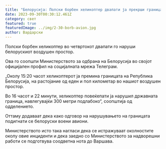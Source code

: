 ```yaml
---
title: "Белорусија: Полски борбен хеликоптер двапати ја прекрши границата"
date: 2023-09-30T00:30:12.461Z
category: свет
featured: true
featuredImage: ../img/2-30-borb-avion.jpg
author: Вардарски
---
```

Полски борбен хеликоптер во четвртокот двапати го наруши белорускиот воздушен простор.

Ова го соопшти Министерството за одбрана на Белорусија во својот официјален профил на социјалната мрежа Телеграм.

„Околу 15:20 часот хеликоптерот ја премина границата на Република Белорусија, на растојание од еден и пол километар во нашиот воздушен простор.

Во 16 часот и 22 минути, хеликоптер повеќепати ја нарушил државната граница, навлегувајќи 300 метри подлабоко“, соопштија од одделението.

Оттаму додаваат дека како одговор на нарушувањето на границата подигнати се белоруски воени авиони.

Министерството исто така нагласи дека се истражуваат околностите околу овие инциденти и дека заедно со Министерството за надворешни работи се подготвува соодветна нота до Варшава.